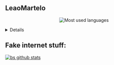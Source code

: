 ## LeaoMartelo

<div align="center">

![Most used languages](https://github-readme-stats.vercel.app/api/top-langs/?username=leaomartelo2&layout=compact&theme=github_dark&hide=zig)

</div>

<details>
    <sumary><strong>My favorite projects</strong></sumary>
    <br>
    <div align="center">


<a target="_blank" href="https://github.com/leaomartelo2/wireframe_game">
<img src="https://github-readme-stats.vercel.app/api/pin/?username=LeaoMartelo2&repo=wireframe_game&theme=github_dark&show_owner=true">
</a>
<br>
<img src="images/wireframe_menu.png" width=500/>
<br>
<a target="_blank" href="https://github.com/leaomartelo2/wireframe_editor">
<img src="https://github-readme-stats.vercel.app/api/pin/?username=LeaoMartelo2&repo=wireframe_editor&theme=github_dark&show_owner=true">
</a> 
<br> 

<a target="_blank" href="https://github.com/leaomartelo2/lognest">

<img src="https://github-readme-stats.vercel.app/api/pin/?username=LeaoMartelo2&repo=lognest&theme=github_dark&show_owner=true">
</a>
<br>
<img src="images/lognest_bigger.png" width=500/>

<br>

[![NestReader](https://github-readme-stats.vercel.app/api/pin/?username=LeaoMartelo2&repo=nestreader&theme=github_dark&show_owner=true)](https://github.com/leaomartelo2/nestreader)

<a target="_blank" href="https://github.com/leaomartelo2/nestreader">
<img src="https://github-readme-stats.vercel.app/api/pin/?username=LeaoMartelo2&repo=nestreader&theme=github_dark&show_owner=true">
</a>

<br>

</div>
</details>

## Fake internet stuff:

[![bs github stats](https://github-readme-stats.vercel.app/api?username=leaomartelo2&theme=github_dark&show_icons=true&layout=com)](https://github.com/LeaoMartelo)
